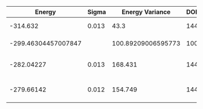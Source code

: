 | Energy              | Sigma | Energy Variance    | DOF | Einf | Method                       | Reference |
|---------------------|-------|--------------------|-----|------|------------------------------|-----------|
| -314.632            | 0.013 | 43.3               | 144 | 0    | VMC with Dirac+field+Jastrow | [code](https://github.com/varbench/methods/blob/main/scripts/Heisenberg/triangular_144_P/vmc_gutzwiller.sh) |
| -299.46304457007847 |       | 100.89209006595773 | 100 | 0    | DMRG (bond dimension = 512)  | [code](https://github.com/varbench/methods/blob/main/scripts/Heisenberg/triangular_144_P/dmrg.sh) |
| -282.04227          | 0.013 | 168.431            | 144 | 0    | RBM (alpha = 1)              | TODO: own code (RBM) |
| -279.66142          | 0.012 | 154.749            | 144 | 0    | Jastrow baseline             | TODO: own code (Jastrow) |

